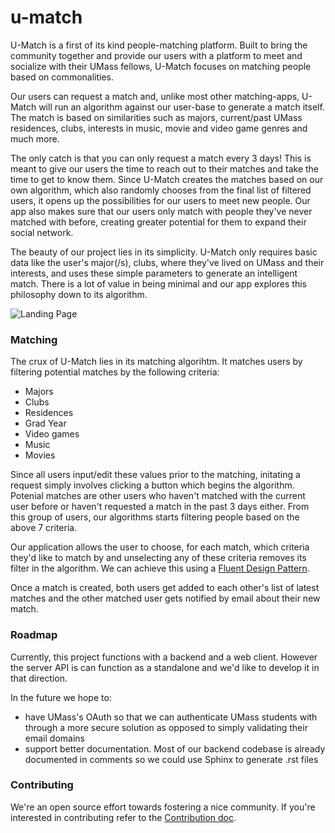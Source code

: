 # u-match

U-Match is a first of its kind people-matching platform. Built to bring the community together and provide our users with a platform to meet and socialize with their UMass fellows, U-Match focuses on matching people based on commonalities.

Our users can request a match and, unlike most other matching-apps, U-Match will run an algorithm against our user-base to generate a match itself. The match is based on similarities such as majors, current/past UMass residences, clubs, interests in music, movie and video game genres and much more.

The only catch is that you can only request a match every 3 days! This is meant to give our users the time to reach out to their matches and take the time to get to know them. Since U-Match creates the matches based on our own algorithm, which also randomly chooses from the final list of filtered users, it opens up the possibilities for our users to meet new people. Our app also makes sure that our users only match with people they've never matched with before, creating greater potential for them to expand their social network.

The beauty of our project lies in its simplicity. U-Match only requires basic data like the user's major(/s), clubs, where they've lived on UMass and their interests, and uses 
these simple parameters to generate an intelligent match. There is a lot of value in being minimal and our app explores this philosophy down to its algorithm.

![Landing Page](https://i.imgur.com/NW9Zdip.png)

### Matching

The crux of U-Match lies in its matching algorihtm. It matches users by filtering potential matches by the following criteria:
- Majors
- Clubs
- Residences
- Grad Year
- Video games
- Music
- Movies

Since all users input/edit these values prior to the matching, initating a request simply involves clicking a button which begins the algorithm. Potenial matches are other users who haven't matched with the current user before or haven't requested a match in the past 3 days either. From this group of users, our algorithms starts filtering people based on the above 7 criteria.

Our application allows the user to choose, for each match, which criteria they'd like to match by and unselecting any of these criteria removes its filter in the algorithm. We can achieve this using a [Fluent Design Pattern](https://en.wikipedia.org/wiki/Fluent_interface).

Once a match is created, both users get added to each other's list of latest matches and the other matched user gets notified by email about their new match.

### Roadmap

Currently, this project functions with a backend and a web client. However the server API is can function as a standalone and we'd like to develop it in that direction.

In the future we hope to:
- have UMass's OAuth so that we can authenticate UMass students with through a more secure solution as opposed to simply validating their email domains
- support better documentation. Most of our backend codebase is already documented in comments so we could use Sphinx to generate .rst files

### Contributing

We're an open source effort towards fostering a nice community. If you're interested in contributing refer to the [Contribution doc](https://github.com/Saakshaat/umass-match/blob/main/CONTRIBUTING.md).
